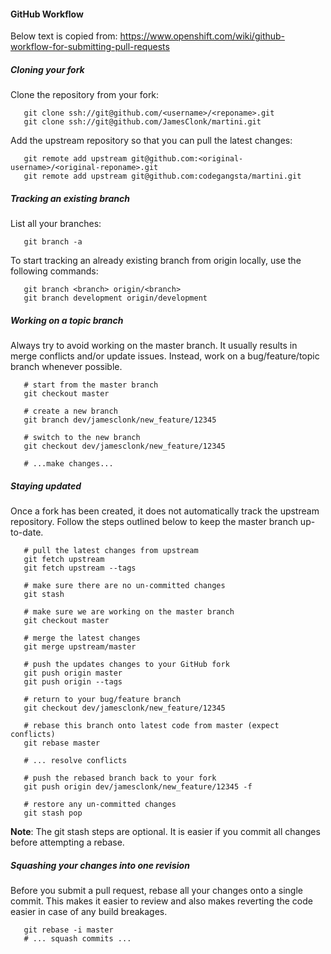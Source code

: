 #### GitHub Workflow

Below text is copied from:
https://www.openshift.com/wiki/github-workflow-for-submitting-pull-requests

##### Cloning your fork
Clone the repository from your fork:

```git
   git clone ssh://git@github.com/<username>/<reponame>.git
   git clone ssh://git@github.com/JamesClonk/martini.git
```

Add the upstream repository so that you can pull the latest changes:

```git
   git remote add upstream git@github.com:<original-username>/<original-reponame>.git
   git remote add upstream git@github.com:codegangsta/martini.git
```

##### Tracking an existing branch    
List all your branches:

```git
   git branch -a
```

To start tracking an already existing branch from origin locally, use the following commands:

```git
   git branch <branch> origin/<branch>
   git branch development origin/development
```

##### Working on a topic branch    
Always try to avoid working on the master branch. It usually results in merge conflicts and/or update issues. Instead, work on a bug/feature/topic branch whenever possible.

```git
   # start from the master branch
   git checkout master

   # create a new branch
   git branch dev/jamesclonk/new_feature/12345

   # switch to the new branch
   git checkout dev/jamesclonk/new_feature/12345

   # ...make changes...
```

##### Staying updated
Once a fork has been created, it does not automatically track the upstream repository. Follow the steps outlined below to keep the master branch up-to-date.

```git
   # pull the latest changes from upstream
   git fetch upstream
   git fetch upstream --tags

   # make sure there are no un-committed changes
   git stash

   # make sure we are working on the master branch
   git checkout master

   # merge the latest changes
   git merge upstream/master

   # push the updates changes to your GitHub fork
   git push origin master
   git push origin --tags

   # return to your bug/feature branch
   git checkout dev/jamesclonk/new_feature/12345

   # rebase this branch onto latest code from master (expect conflicts)
   git rebase master

   # ... resolve conflicts

   # push the rebased branch back to your fork
   git push origin dev/jamesclonk/new_feature/12345 -f

   # restore any un-committed changes
   git stash pop
```

**Note**: The git stash steps are optional. It is easier if you commit all changes before attempting a rebase.

##### Squashing your changes into one revision
Before you submit a pull request, rebase all your changes onto a single commit. This makes it easier to review and also makes reverting the code easier in case of any build breakages.

```git
   git rebase -i master
   # ... squash commits ...
```
